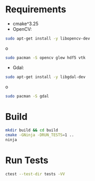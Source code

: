 # Requirements
- cmake^3.25
- OpenCV:
```sh
sudo apt-get install -y libopencv-dev
```
o
```sh
sudo pacman -S opencv glew hdf5 vtk
```

- Gdal:
```sh
sudo apt-get install -y libgdal-dev
```
o
```sh
sudo pacman -S gdal
```

# Build
```sh
mkdir build && cd build
cmake -GNinja -DRUN_TESTS=1 ..
ninja
```

# Run Tests
```sh
ctest --test-dir tests -VV
```

